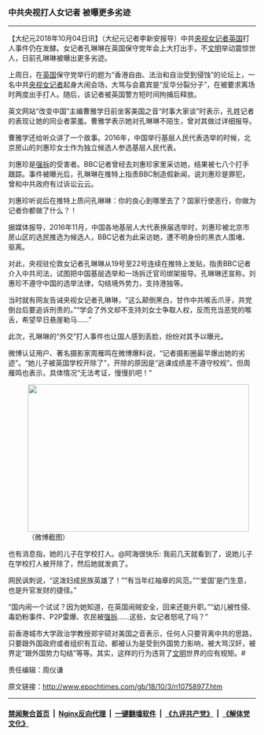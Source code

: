 ### 中共央视打人女记者 被曝更多劣迹
------------------------

<p>【大纪元2018年10月04日讯】（大纪元记者李新安报导）中共<a href="http://www.epochtimes.com/gb/tag/%E5%A4%AE%E8%A7%86.html">央视</a><a href="http://www.epochtimes.com/gb/tag/%E5%A5%B3%E8%AE%B0%E8%80%85.html">女记者</a><a href="http://www.epochtimes.com/gb/tag/%E8%8B%B1%E5%9B%BD.html">英国</a>打人事件仍在发酵。女记者孔琳琳在英国保守党年会上大打出手，不<a href="http://www.epochtimes.com/gb/tag/%E6%96%87%E6%98%8E.html">文明</a>举动震惊世人，日前孔琳琳被曝出更多劣迹。</p>
<p>上周日，在<a href="http://www.epochtimes.com/gb/tag/%E8%8B%B1%E5%9B%BD.html">英国</a>保守党举行的题为“香港自由、法治和自治受到侵蚀”的论坛上，一名中共<a href="http://www.epochtimes.com/gb/tag/%E5%A4%AE%E8%A7%86.html">央视</a><a href="http://www.epochtimes.com/gb/tag/%E5%A5%B3%E8%AE%B0%E8%80%85.html">女记者</a>起身大闹会场，大骂与会嘉宾是“反华分裂分子”，在被要求离场时两度出手打人。随后，该记者被英国警方短时间拘捕后释放。</p>
<p>英文网站“改变中国”主编曹雅学日前坐客美国之音“时事大家谈”时表示，孔姓记者的表现让她的同业者蒙羞。曹雅学表示她对孔琳琳不陌生，曾对其做过详细报导。</p>
<p>曹雅学还给听众讲了一个故事。2016年，中国举行基层人民代表选举的时候，北京房山的刘惠珍女士作为独立候选人参选基层人民代表。</p>
<p>刘惠珍是<a href="http://www.epochtimes.com/gb/tag/%E5%BC%BA%E6%8B%86.html">强拆</a>的受害者。BBC记者曾经去刘惠珍家里采访她，结果被七八个打手跟踪。事件被曝光后，孔琳琳在推特上指责BBC制造假新闻，说刘惠珍是罪犯，曾和中共政府有过诉讼云云。</p>
<p>刘惠珍听说后在推特上质问孔琳琳：你的良心到哪里去了？国家行使恶行，你做为记者你都做了什么？！</p>
<p>据媒体报导，2016年11月，中国各地基层人大代表换届选举时，刘惠珍被北京市房山区的选民推选为候选人，BBC记者为此采访她，遭不明身份的黑衣人围堵、驱离。</p>
<p>对此，央视驻伦敦女记者孔琳琳从19号至22号连续在推特上发贴，指责BBC记者介入中共司法，试图把中国基层选举和一场拆迁官司绑架报导。孔琳琳还宣称，刘惠珍不遵守中国的选举法律，勾结境外势力，支持港独等。</p>
<p>当时就有网友告诫央视女记者孔琳琳，“这么颠倒黑白，甘作中共喉舌爪牙，共党倒台后要追诉刑责的。”“学会了外文却不支持刘女士争取人权，反而充当恶党的喉舌，希望早日悬崖勒马……”</p>
<p>此次，孔琳琳的“外交”打人事件也让国人感到丢脸，纷纷对其予以曝光。</p>
<p>微博认证用户、著名摄影家周雁鸣在微博爆料说，“记者摄影圈最早爆出她的劣迹”。“她儿子被英国学校开除了”，开除的原因是“逃课成绩差不遵守校规”。但周雁鸣也表示，具体情况“无法考证，慢慢扒吧！”</p>
<figure id="attachment_10759008" style="width: 450px" class="wp-caption aligncenter"><a href="http://i.epochtimes.com/assets/uploads/2018/10/1111_meitu_1.jpg"><img class="wp-image-10759008 size-medium" src="http://i.epochtimes.com/assets/uploads/2018/10/1111_meitu_1-450x300.jpg" alt="" width="450" height="300" /></a><figcaption class="wp-caption-text">（微博截图）</figcaption></figure>
<p>也有消息指，她的儿子在学校打人。@阿海很快乐: 我前几天就看到了，说她儿子在学校打人被开除了，然后她就发疯了。</p>
<p>网民讽刺说，“这泼妇成民族英雄了！”“有当年红袖章的风范。”“‘爱国’是门生意，也是升官发财的捷径。”</p>
<p>“国内闹一个试试？因为她知道，在英国闹贼安全，回来还能升职。”“幼儿被性侵、毒奶粉事件、P2P雷爆、农民被<a href="http://www.epochtimes.com/gb/tag/%E5%BC%BA%E6%8B%86.html">强拆</a>……这些，女记者怒吼了吗？”</p>
<p>前香港城市大学政治学教授郑宇硕对美国之音表示，任何人只要背离中共的思路，只要跟外国政府或者组织有互动，都被认为是受到外国势力影响，被大骂汉奸，被界定“跟外国势力勾结”等等。其实，这样的行为违背了<a href="http://www.epochtimes.com/gb/tag/%E6%96%87%E6%98%8E.html">文明</a>世界的应有规矩。#</p>
<p>责任编辑：周仪谦</p>

原文链接：http://www.epochtimes.com/gb/18/10/3/n10758977.htm


------------------------
#### [禁闻聚合首页](https://github.com/gfw-breaker/banned-news/blob/master/README.md) &nbsp;|&nbsp; [Nginx反向代理](https://github.com/gfw-breaker/open-proxy/blob/master/README.md) &nbsp;|&nbsp; [一键翻墙软件](https://github.com/gfw-breaker/nogfw/blob/master/README.md) &nbsp;|&nbsp; [《九评共产党》](https://github.com/gfw-breaker/9ping.md/blob/master/README.md#九评之一评共产党是什么) &nbsp;|&nbsp; [《解体党文化》](https://github.com/gfw-breaker/jtdwh.md/blob/master/README.md#绪论)